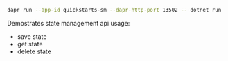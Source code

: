 ﻿```sh
dapr run --app-id quickstarts-sm --dapr-http-port 13502 -- dotnet run
```

Demostrates state management api usage:

- save state
- get state
- delete state